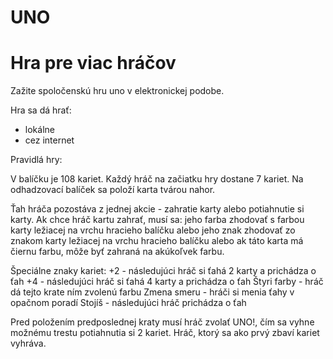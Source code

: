 # UNO
Hra pre viac hráčov
==========================

Zažite spoločenskú hru uno v elektronickej podobe. 

Hra sa dá hrať:
  - lokálne
  - cez internet
  
Pravidlá hry:

V balíčku je 108 kariet. Každý hráč na začiatku hry dostane 7 kariet. Na odhadzovací balíček sa položí karta tvárou nahor.

Ťah hráča pozostáva z jednej akcie - zahratie karty alebo potiahnutie si karty.
Ak chce hráč kartu zahrať, musí sa:
	jeho farba zhodovať s farbou karty ležiacej na vrchu hracieho balíčku 
		alebo
	jeho znak zhodovať zo znakom karty ležiacej na vrchu hracieho balíčku
		alebo
	ak táto karta má čiernu farbu, môže byť zahraná na akúkoľvek farbu.

Špeciálne znaky kariet:
+2 - následujúci hráč si ťahá 2 karty a prichádza o ťah
+4 - následujúci hráč si ťahá 4 karty a prichádza o ťah
Štyri farby - hráč dá tejto krate ním zvolenú farbu
Zmena smeru - hráči si menia ťahy v opačnom poradí
Stojíš - následujúci hráč prichádza o ťah

Pred položením predposlednej kraty musí hráč zvolať UNO!, čím sa vyhne možnému trestu potiahnutia si 2 kariet.
Hráč, ktorý sa ako prvý zbaví kariet vyhráva. 
